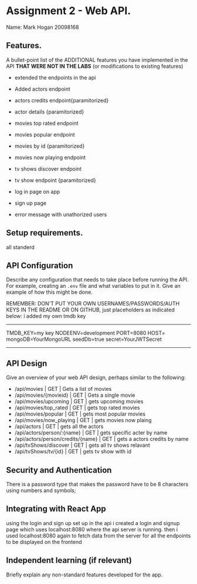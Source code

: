 # Assignment 2 - Web API.

Name: Mark Hogan 20098168

## Features.

A bullet-point list of the ADDITIONAL features you have implemented in the API **THAT WERE NOT IN THE LABS** (or modifications to existing features)
 
 + extended the endpoints in the api
 + Added actors endpoint
 + actors credits endpoint{paramitorized}
 + actor details {paramitorized}
 + movies top rated endpoint
 + movies popular endpoint
 + movies by id {paramitorized}
 + movies now playing endpoint
 + tv shows discover endpoint
 + tv show endpoint {paramitorized}

 + log in page on app
 + sign up page
 + error message with unathorized users

## Setup requirements.

all standerd

## API Configuration

Describe any configuration that needs to take place before running the API. For example, creating an `.env` file and what variables to put in it. Give an example of how this might be done.

REMEMBER: DON'T PUT YOUR OWN USERNAMES/PASSWORDS/AUTH KEYS IN THE README OR ON GITHUB, just placeholders as indicated below:
i added my own tmdb key
______________________
TMDB_KEY=my key
NODEENV=development
PORT=8080
HOST=
mongoDB=YourMongoURL
seedDb=true
secret=YourJWTSecret
______________________

## API Design
Give an overview of your web API design, perhaps similar to the following: 

- /api/movies | GET | Gets a list of movies 
- /api/movies/{movieid} | GET | Gets a single movie 
- /api/movies/upcoming | GET | gets upcoming movies
- /api/movies/top_rated | GET | gets top rated movies
- /api/movies/popular | GET | gets most popular movies
- /api/movies/now_playing | GET | gets movies now plaing 
- /api/actors  | GET | gets all the actors
- /api/actors/person/:{name} | GET | gets specific acter by name
- /api/actors/person/credits/{name} | GET | gets a actors credits by name 
- /api/tvShows/discover | GET | gets all tv shows relavant
- /api/tvShows/tv/{id} | GET | gets tv show with id

## Security and Authentication
There is a password type that makes the password have to be 8 characters using numbers and symbols;

## Integrating with React App

using the login and sign up set up in the api i created a login and signup page which uses localhost:8080 where the api server is running.
then i used localhost:8080 again to fetch data from the server for all the endpoints to be displayed on the frontend

## Independent learning (if relevant)

Briefly explain any non-standard features developed for the app.   